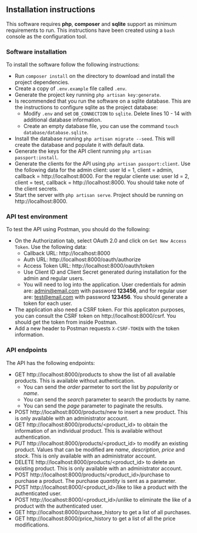 ## Installation instructions

This software requires **php**, **composer** and **sqlite** support as minimum requirements to run. This instructions
have been created using a `bash` console as the configuration tool.

### Software installation

To install the software follow the following instructions:
* Run `composer install` on the directory to download and install the project dependencies.
* Create a copy of `.env.example` file called `.env`.
* Generate the project key running `php artisan key:generate`.
* Is recommended that you run the software on a sqlite database. This are the instructions to configure sqlite as the project database:
  * Modify `.env` and set `DB_CONNECTION` to `sqlite`. Delete lines 10 - 14 with additional database information.
  * Create an empty database file, you can use the command `touch database/database.sqlite`.
* Install the database running `php artisan migrate --seed`. This will create the database and populate it with default data.
* Generate the keys for the API client running `php artisan passport:install`.
* Generate the clients for the API using `php artisan passport:client`. Use the following data for the admin client: user Id = 1, client = admin, callback = http://localhost:8000. For the regular cliente use: user Id = 2, client = test, callback = http://localhost:8000. You should take note of the client secrets.
* Start the server with `php artisan serve`. Project should be running on http://localhost:8000.

### API test environment

To test the API using Postman, you should do the following:
* On the Authorization tab, select OAuth 2.0 and click on `Get New Access Token`. Use the following data:
  * Callback URL: http://localhost:8000
  * Auth URL: http://localhost:8000/oauth/authorize
  * Access Token URL: http://localhost:8000/oauth/token
  * Use Client ID and Client Secret generated during installation for the admin and regular users.
  * You will need to log into the application. User credentials for admin are: admin@email.com with password **123456**, and for regular user are: test@email.com with password **123456**. You should generate a token for each user.
* The application also need a CSRF token. For this applicaton purposes, you can consult the CSRF token on http://localhost:8000/csrf. You should get the token from inside Postman.
* Add a new header to Postman requests `X-CSRF-TOKEN` with the token information.

### API endpoints

The API has the following endpoints:
* GET http://localhost:8000/products to show the list of all available products. This is available without authentication.
  * You can send the _order_ parmeter to sort the list by _popularity_ or _name_.
  * You can send the _search_ parameter to search the products by name.
  * You can send the _page_ parameter to paginate the results.
* POST http://localhost:8000/products/new to insert a new product. This is only available with an administrator account.
* GET http://localhost:8000/products/<product_id> to obtain the information of an individual product. This is available without authentication.
* PUT http://localhost:8000/products/<product_id> to modify an existing product. Values that can be modified are _name_, _description_, _price_ and _stock_. This is only available with an administrator account.
* DELETE http://localhost:8000/products/<product_id> to delete an existing product. This is only available with an administrator account.
* POST http://localhost:8000/products/<product_id>/purchase to purchase a product. The purchase _quantity_ is sent as a parameter.
* POST http://localhost:8000/<product_id>/like to like a product with the authenticated user.
* POST http://localhost:8000/<product_id>/unlike to eliminate the like of a product with the authenticated user.
* GET http://localhost:8000/purchase_history to get a list of all purchases.
* GET http://localhost:8000/price_history to get a list of all the price modifications.
